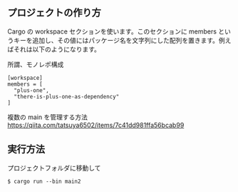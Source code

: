 ## プロジェクトの作り方

Cargo の workspace セクションを使います。このセクションに members というキーを追加し、その値にはパッケージ名を文字列にした配列を置きます。例えばそれは以下のようになります。

所謂、モノレポ構成

```
[workspace]
members = [
  "plus-one",
  "there-is-plus-one-as-dependency"
]
```

複数の main を管理する方法
https://qiita.com/tatsuya6502/items/7c41dd981ffa56bcab99

## 実行方法

プロジェクトフォルダに移動して

```
$ cargo run --bin main2
```
